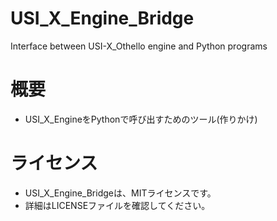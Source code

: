 # USI_X_Engine_Bridge
Interface between USI-X_Othello engine and Python programs
# 概要
- USI_X_EngineをPythonで呼び出すためのツール(作りかけ)

# ライセンス
- USI_X_Engine_Bridgeは、MITライセンスです。
- 詳細はLICENSEファイルを確認してください。
